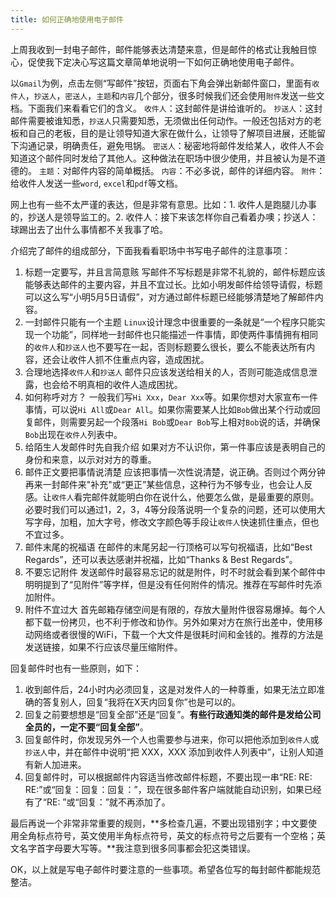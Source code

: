 ```yaml
---
title: 如何正确地使用电子邮件
---
```


上周我收到一封电子邮件，邮件能够表达清楚来意，但是邮件的格式让我触目惊心，促使我下定决心写这篇文章简单地说明一下如何正确地使用电子邮件。

以`Gmail`为例，点击左侧“写邮件”按钮，页面右下角会弹出新邮件窗口，里面有`收件人`，`抄送人`，`密送人`，`主题`和`内容`几个部分，很多时候我们还会使用`附件`发送一些文档。下面我们来看看它们的含义。
`收件人`：这封邮件是讲给谁听的。
`抄送人`：这封邮件需要被谁知悉，`抄送人`只需要知悉，无须做出任何动作。一般还包括对方的老板和自己的老板，目的是让领导知道大家在做什么，让领导了解项目进展，还能留下沟通记录，明确责任，避免甩锅。
`密送人`：秘密地将邮件发给某人，收件人不会知道这个邮件同时发给了其他人。这种做法在职场中很少使用，并且被认为是不道德的。
`主题`：对邮件内容的简单概括。
`内容`：不必多说，邮件的详细内容。
`附件`：给收件人发送一些`word`, `excel`和`pdf`等文档。

网上也有一些不太严谨的表达，但是非常有意思。比如：1. 收件人是跑腿儿办事的，抄送人是领导监工的。2. 收件人：接下来该怎样你自己看着办噢；抄送人：球踢出去了出什么事情都不关我事了哈。

介绍完了邮件的组成部分，下面我看看职场中书写电子邮件的注意事项：

1. 标题一定要写，并且言简意赅
写邮件不写标题是非常不礼貌的，邮件标题应该能够表达邮件的主要内容，并且不宜过长。比如小明发邮件给领导请假，标题可以这么写“小明5月5日请假”，对方通过邮件标题已经能够清楚地了解邮件内容。
1. 一封邮件只能有一个主题
`Linux`设计理念中很重要的一条就是“一个程序只能实现一个功能”，同样地一封邮件也只能描述一件事情，即使两件事情拥有相同的`收件人`和`抄送人`也不要写在一起，否则标题要么很长，要么不能表达所有内容，还会让收件人抓不住重点内容，造成困扰。
1. 合理地选择`收件人`和`抄送人`
邮件只应该发送给相关的人，否则可能造成信息泄露，也会给不明真相的收件人造成困扰。
1. 如何称呼对方？
一般我们写`Hi Xxx`，`Dear Xxx`等。如果你想对大家宣布一件事情，可以说`Hi All`或`Dear All`。如果你需要某人比如`Bob`做出某个行动或回复邮件，则需要另起一个段落`Hi Bob`或`Dear Bob`写上相对`Bob`说的话，并确保`Bob`出现在`收件人`列表中。
1. 给陌生人发邮件时先自我介绍
如果对方不认识你，第一件事应该是表明自己的身份和来意，以示对对方的尊重。
1. 邮件正文要把事情说清楚
应该把事情一次性说清楚，说正确。否则过个两分钟再来一封邮件来"补充"或“更正”某些信息，这种行为不够专业，也会让人反感。让`收件人`看完邮件就能明白你在说什么，他要怎么做，是最重要的原则。必要时我们可以通过1，2，3，4等分段落说明一个复杂的问题，还可以使用大写字母，加粗，加大字号，修改文字颜色等手段让`收件人`快速抓住重点，但也不宜过多。
1. 邮件末尾的祝福语
在邮件的末尾另起一行顶格可以写句祝福语，比如“Best Regards”，还可以表达感谢并祝福，比如“Thanks & Best Regards”。
1. 不要忘记附件
发送邮件时最容易忘记的就是附件，时不时就会看到某个邮件中明明提到了“见附件”等字样，但是没有任何附件的情况。推荐在写邮件时先添加附件。
1. 附件不宜过大
首先邮箱存储空间是有限的，存放大量附件很容易爆掉。每个人都下载一份拷贝，也不利于修改和协作。另外如果对方在旅行出差中，使用移动网络或者很慢的WiFi，下载一个大文件是很耗时间和金钱的。推荐的方法是发送链接，如果不行应该尽量压缩附件。

回复邮件时也有一些原则，如下：
1. 收到邮件后，24小时内必须回复，这是对发件人的一种尊重，如果无法立即准确的答复别人，回复“我将在X天内回复你”也是可以的。
1. 回复之前要想想是“回复全部”还是“回复”。**有些行政通知类的邮件是发给公司全员的，一定不要“回复全部”**。
1. 回复邮件时，你发现另外一个人也需要参与进来，你可以把他添加到`收件人`或`抄送人`中，并在邮件中说明“把 XXX，XXX 添加到收件人列表中”，让别人知道有新人加进来。
1. 回复邮件时，可以根据邮件内容适当修改邮件标题，不要出现一串“RE: RE: RE:”或“回复：回复：回复：”，现在很多邮件客户端就能自动识别，如果已经有了“RE: ”或“回复：”就不再添加了。

最后再说一个非常非常重要的规则，**多检查几遍，不要出现错别字；中文要使用全角标点符号，英文使用半角标点符号，英文的标点符号之后要有一个空格；英文名字首字母要大写等。**我注意到很多同事都会犯这类错误。

OK，以上就是写电子邮件时要注意的一些事项。希望各位写的每封邮件都能规范整洁。